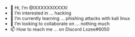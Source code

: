 - 👋 Hi, I’m @IXXXXXXIXXXXI
- 👀 I’m interested in ... hacking
- 🌱 I’m currently learning ... phishing attacks with kali linux
- 💞️ I’m looking to collaborate on ... nothing much
- 📫 How to reach me ... on Discord Lxzee#6050

<!---
IXXXXXXIXXXXI/IXXXXXXIXXXXI is a ✨ special ✨ repository because its `README.md` (this file) appears on your GitHub profile.
You can click the Preview link to take a look at your changes.
--->
